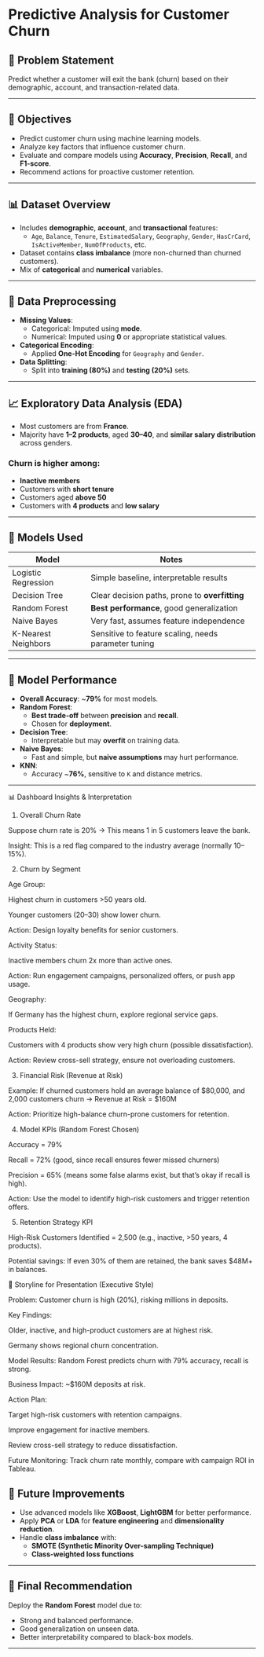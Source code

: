 # Predictive Analysis for Customer Churn

## 📌 Problem Statement
Predict whether a customer will exit the bank (churn) based on their demographic, account, and transaction-related data.

---

## 🎯 Objectives

- Predict customer churn using machine learning models.
- Analyze key factors that influence customer churn.
- Evaluate and compare models using **Accuracy**, **Precision**, **Recall**, and **F1-score**.
- Recommend actions for proactive customer retention.

---

## 📊 Dataset Overview

- Includes **demographic**, **account**, and **transactional** features:
  - `Age`, `Balance`, `Tenure`, `EstimatedSalary`, `Geography`, `Gender`, `HasCrCard`, `IsActiveMember`, `NumOfProducts`, etc.
- Dataset contains **class imbalance** (more non-churned than churned customers).
- Mix of **categorical** and **numerical** variables.

---

## 🧹 Data Preprocessing

- **Missing Values**:
  - Categorical: Imputed using **mode**.
  - Numerical: Imputed using **0** or appropriate statistical values.
- **Categorical Encoding**:
  - Applied **One-Hot Encoding** for `Geography` and `Gender`.
- **Data Splitting**:
  - Split into **training (80%)** and **testing (20%)** sets.

---

## 📈 Exploratory Data Analysis (EDA)

- Most customers are from **France**.
- Majority have **1–2 products**, aged **30–40**, and **similar salary distribution** across genders.
  
### Churn is higher among:
- **Inactive members**
- Customers with **short tenure**
- Customers aged **above 50**
- Customers with **4 products** and **low salary**

---

## 🤖 Models Used

| Model              | Notes                                                 |
|-------------------|--------------------------------------------------------|
| Logistic Regression | Simple baseline, interpretable results               |
| Decision Tree       | Clear decision paths, prone to **overfitting**       |
| Random Forest       | **Best performance**, good generalization            |
| Naive Bayes         | Very fast, assumes feature independence              |
| K-Nearest Neighbors | Sensitive to feature scaling, needs parameter tuning |

---

## 🏁 Model Performance

- **Overall Accuracy**: ~**79%** for most models.
- **Random Forest**:
  - **Best trade-off** between **precision** and **recall**.
  - Chosen for **deployment**.
- **Decision Tree**:
  - Interpretable but may **overfit** on training data.
- **Naive Bayes**:
  - Fast and simple, but **naive assumptions** may hurt performance.
- **KNN**:
  - Accuracy ~**76%**, sensitive to `K` and distance metrics.

---
📊 Dashboard Insights & Interpretation
1. Overall Churn Rate

Suppose churn rate is 20% → This means 1 in 5 customers leave the bank.

Insight: This is a red flag compared to the industry average (normally 10–15%).

2. Churn by Segment

Age Group:

Highest churn in customers >50 years old.

Younger customers (20–30) show lower churn.

Action: Design loyalty benefits for senior customers.

Activity Status:

Inactive members churn 2x more than active ones.

Action: Run engagement campaigns, personalized offers, or push app usage.

Geography:

If Germany has the highest churn, explore regional service gaps.

Products Held:

Customers with 4 products show very high churn (possible dissatisfaction).

Action: Review cross-sell strategy, ensure not overloading customers.

3. Financial Risk (Revenue at Risk)

Example: If churned customers hold an average balance of $80,000, and 2,000 customers churn →
Revenue at Risk = $160M

Action: Prioritize high-balance churn-prone customers for retention.

4. Model KPIs (Random Forest Chosen)

Accuracy = 79%

Recall = 72% (good, since recall ensures fewer missed churners)

Precision = 65% (means some false alarms exist, but that’s okay if recall is high).

Action: Use the model to identify high-risk customers and trigger retention offers.

5. Retention Strategy KPI

High-Risk Customers Identified = 2,500 (e.g., inactive, >50 years, 4 products).

Potential savings: If even 30% of them are retained, the bank saves $48M+ in balances.

📝 Storyline for Presentation (Executive Style)

Problem: Customer churn is high (20%), risking millions in deposits.

Key Findings:

Older, inactive, and high-product customers are at highest risk.

Germany shows regional churn concentration.

Model Results: Random Forest predicts churn with 79% accuracy, recall is strong.

Business Impact: ~$160M deposits at risk.

Action Plan:

Target high-risk customers with retention campaigns.

Improve engagement for inactive members.

Review cross-sell strategy to reduce dissatisfaction.

Future Monitoring: Track churn rate monthly, compare with campaign ROI in Tableau.

## 🚀 Future Improvements

- Use advanced models like **XGBoost**, **LightGBM** for better performance.
- Apply **PCA** or **LDA** for **feature engineering** and **dimensionality reduction**.
- Handle **class imbalance** with:
  - **SMOTE (Synthetic Minority Over-sampling Technique)**
  - **Class-weighted loss functions**

---

## 📌 Final Recommendation

Deploy the **Random Forest** model due to:
- Strong and balanced performance.
- Good generalization on unseen data.
- Better interpretability compared to black-box models.

---

